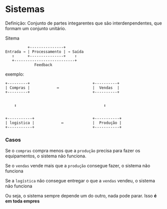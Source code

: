 # Sistemas

Definição: Conjunto de partes integarentes que são interdenpendentes, que formam um conjunto unitário.

Sitema
```
          +---------------+
Entrada → | Processamento | → Saída
   ↑      +---------------+    ↑
   +---------------------------+
             Feedback
```


exemplo:
```
+---------+                            +----------+
| Compras |            ↔               |  Vendas  |
+---------+                            +----------+

 
    ↕                                       ↕


+-----------+                          +-----------+
| logistica |            ↔             |  Produção |
+-----------+                          +-----------+
```

### Casos 

Se o ```compras``` compra menos que a ```produção``` precisa para fazer os equipamentos, o sistema não funciona.

Se o ```vendas``` vende mais que a ```produção``` consegue fazer, o sistema não funciona

Se a ```logística``` não consegue entregar o que a ```vendas``` vendeu, o sistema não funciona


Ou seja, o sistema sempre depende um do outro, nada pode parar. Isso **é em toda empres**
